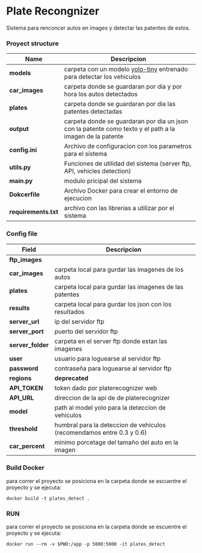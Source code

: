 # Plate Recongnizer 

Sistema para renconcer autos en images y detectar las patentes de estos.

### Proyect structure
   | Name | Descripcion |
| --- | ---  |
| **models** | carpeta con un modelo [yolo-tiny](https://pjreddie.com/darknet/yolo/) entrenado para detectar los vehiculos |
| **car_images** | carpeta donde se guardaran por dia y por hora los autos detectados  |
| **plates** | carpeta donde se guardaran por dia las patentes detectadas |
| **output** | carpeta donde se guardaran por dia un json con la patente como texto y el path a la imagen de la patente |
| **config.ini** | Archivo de configuracion con los parametros para el sistema |
| **utils.py** | Funciones de utilidad del sistema (server ftp, API, vehicles detection) |
| **main.py** | modulo pricipal del sistema |
| **Dokcerfile** | Archivo Docker para crear el entorno de ejecucion |
| **requirements.txt** | archivo con las librerias a utilizar por el sistema |

###  Config file

| Field | Descripcion |
| --- | --- |
| **ftp_images** |  |
| **car_images** | carpeta local para gurdar las imagenes de los autos |
| **plates** | carpeta local para gurdar las imagenes de las patentes |
| **results** | carpeta local para gurdar los json con los resultados |
| **server_url** | ip del servidor ftp |
| **server_port** | puerto del servidor ftp |
| **server_folder** | carpeta en el server ftp donde estan las imagenes  |
| **user** | usuario para loguearse al servidor ftp |
| **password** | contraseña para loguearse al servidor ftp |
| **regions** | **deprecated** |
| **API_TOKEN** | token dado por platerecognizer web |
| **API_URL** | direccion de la api de de platerecognizer |
| **model** | path al model yolo para la deteccion de vehiculos |
| **threshold** | humbral para la deteccion de vehiculos (recomendamos entre 0.3 y 0.6) |
| **car_percent** | minimo porcetage del tamaño del auto en la imagen |

### Build Docker 

para correr el proyecto se posiciona en la carpeta donde se escuentre el proyecto y se ejecuta:
```
docker build -t plates_detect .
```


### RUN

para correr el proyecto se posiciona en la carpeta donde se escuentre el proyecto y se ejecuta:
```
docker run --rm -v $PWD:/app -p 5000:5000 -it plates_detect
```

